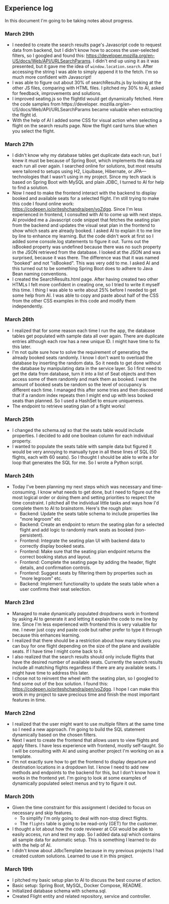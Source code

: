 ## Experience log

In this document I'm going to be taking notes about progress.

### March 29th
- I needed to create the search results page's Javascript code to request data from backend, but I didn't know how to 
  access the user-selected filters, so I googled and found this: https://developer.mozilla.org/en-US/docs/Web/API/URLSearchParams. I didn't end up using it as it 
  was presented, but it gave me the idea of `window.location.search`. After accessing the string I was able to simply 
  append it to the fetch. I'm so much more confident with Javascript!
- I was able to figure out about 30% of searchResults.js by looking at the other JS files, comparing with HTML files.
  I pitched my 30% to AI, asked for feedback, improvements and solutions.
- I improved seating.js so the flightId would get dynamically fetched. Here the code samples from https://developer.
  mozilla.org/en-US/docs/Web/API/URLSearchParams became valuable when extracting the flight id.
- With the help of AI I added some CSS for visual action when selecting a flight on the search results page. Now the 
  flight card turns blue when you select the flight.

### March 27th
- I didn't know why my database tables get duplicate data each run, but I knew it must be because of Spring Boot, 
  which implements the data.sql each run all over again. I searched online for solutions, but most results were 
  tailored to setups using H2, Liquibase, Hibernate, or JPA—technologies that I wasn’t using in my project. Since my 
  tech stack is based on Spring Boot with MySQL and plain JDBC, I turned to AI for help to find a solution. 
- Now I need to make the frontend interact with the backend to display booked and available seats for a selected 
  flight. I'm still trying to make this code I found online work: https://codepen.io/priteshchandra/pen/voZdgq. 
  Since I'm less experienced in frontend, I consulted with AI to come up with next steps. AI provided me a 
  Javascript code snippet that fetches the seating plan from the backend and updates the visual seat plan in the 
  frontend to show which seats are already booked. I asked AI to explain it to me line by line to enhance my 
  learning. But the code didn't work at first so I added some console.log statements to figure it out. Turns out the 
  isBooked property was undefined because there was no such property in the JSON retrieved from the database. I 
  looked at the JSON and was surprised, because it was there. The difference was that it was named "booked" and not 
  "isBooked". This was very odd to me. I asked AI and this turned out to be something Spring Boot does to adhere to 
  Java Bean naming conventions.
- I created the SearchResults.html page. After having created two other HTMLs I felt more confident in creating one, 
  so I tried to write it myself this time. I thing I was able to write about 25% before I needed to get some help 
  from AI. I was able to copy and paste about half of the CSS from the other CSS examples in this code and modify 
  them independently.

### March 26th
- I realized that for some reason each time I run the app, the database tables get populated with sample data all 
  over again. There are duplicate entries although each row has a new unique ID. I might have time to fix this later.
- I'm not quite sure how to solve the requirement of generating the already booked seats randomly. I know I don't 
  want to overload the database by inserting the random data. So it needs to get done without the database by 
  manipulating data in the service layer. So I first need to get the data from database, turn it into a list of Seat 
  objects and then access some of them randomly and mark them as booked. I want the amount of booked seats be random 
  so the level of occupancy is different each time. I managed this after some tries and then discovered that if a 
  random index repeats then I might end up with less booked seats than planned. So I used a HashSet to ensure 
  uniqueness.
- The endpoint to retrieve seating plan of a flight works!

### March 25th
- I changed the schema.sql so that the seats table would include properties. I decided to add one boolean column 
  for each individual property.
- I wanted to populate the seats table with sample data but figured it would be very annoying to manually type in 
  all these lines of SQL (50 flights, each with 60 seats). So I thought I should be able to write a for loop that 
  generates the SQL for me. So I wrote a Python script.

### March 24th
- Today I've been planning my next steps which was necessary and time-consuming. I know what needs to get done, but I 
  need to figure out the most logical order or doing them and setting priorities to respect the time constraint. I pitched all the individual 
  little tasks and ways how I'd complete them to AI to brainstorm. Here's the rough plan:
  - Backend: Update the seats table schema to include properties like "more legroom" etc
  - Backend: Create an endpoint to return the seating plan for a selected flight and add logic to randomly mark
    seats as booked (non-persistent).
  - Frontend: Integrate the seating plan UI with backend data to correctly display booked seats.
  - Frontend: Make sure that the seating plan endpoint returns the correct booking status and layout. 
  - Frontend: Complete the seating page by adding the header, flight details, and confirmation controls.
  - Frontend: Suggest seats by filtering them by properties such as "more legroom" etc.  
  - Backend: Implement functionality to update the seats table when a user confirms their seat selection.

### March 23rd
- Managed to make dynamically populated dropdowns work in frontend by asking AI to generate it and letting it 
  explain the code to me line by line. Since I'm less experienced with frontend this is very valuable for me. I 
  never just copy and paste code but rather prefer to type it through because this enhances learning.
- I realized that there should be a restriction about how many tickets you can buy for one flight depending on the 
  size of the plane and available seats. If I have time I might come back to it.
- I also realized that the search results should only include flights that have the desired number of available 
  seats. Currently the search results include all matching flights regardless if there are any available seats. I 
  might have time to address this later.
- I chose not to reinvent the wheel with the seating plan, so I googled to find some out of the box solution. I 
  found this: https://codepen.io/priteshchandra/pen/voZdgq. I hope I can make this work in my project to save precious 
  time and finish the most important features in time.

### March 22nd
- I realized that the user might want to use multiple filters at the same time so I need a new approach. I'm going 
  to build the SQL statement dynamically based on the chosen filters.
- Next I want to create the frontend that allows users to view flights and apply filters. I have less experience 
  with frontend, mostly self-taught. So I will be consulting with AI and using another project I'm working on as a 
  template.
- I'm not exactly sure how to get the frontend to display departure and destination locations in a dropdown list. 
  I know I need to add new methods and endpoints to the backend for this, but I don't know how it works in the 
  frontend yet. I'm going to look at some examples of dynamically populated select menus and try to figure it out.

### March 20th
- Given the time constraint for this assignment I decided to focus on necessary and skip features. 
  - To simplify I'm only going to deal with non-stop direct flights.
  - The `flights` table is going to be read-only (GET) for the customer.
- I thought a lot about how the code reviewer at CGI would be able to easily access, run and test my app. So I added 
  data.sql which contains all sample data for automatic setup. This is something I learned to do with the help of AI.
- I didn't know about JdbcTemplate because in my previous projects I had created custom solutions. Learned to use it 
  in this project.

### March 19th
- I pitched my basic setup plan to AI to discuss the best course of action.
- Basic setup: Spring Boot, MySQL, Docker Compose, README.
- Initialized database schema with schema.sql.
- Created Flight entity and related repository, service and controller.